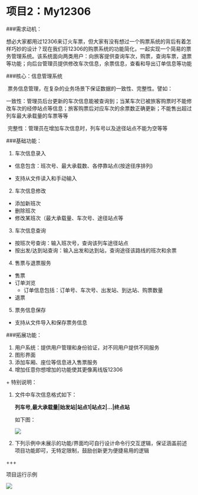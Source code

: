 # **项目2：My12306**

###需求动机：

​	想必大家都用过12306来订火车票，但大家有没有想过一个购票系统的背后有着怎样巧妙的设计？现在我们将12306的购票系统的功能简化，一起实现一个简易的票务管理系统。该系统面向两类用户：向旅客提供查询车次，购票，查询车票，退票等功能；向后台管理员提供修改车次信息，余票信息，查看和导出订单信息等功能



###核心：信息管理系统

​	票务信息管理，在复杂的业务场景下保证数据的一致性、完整性。譬如：

​	一致性：管理员后台更新的车次信息能被查询到；当某车次已被旅客购票时不能修改车次的经停站点等信息；旅客购票后对应车次的余票数正确更新；不能售出超过列车最大承载量的车票等等

​	完整性：管理员在增加车次信息时，列车号以及途径站点不能为空等等



###基础功能：

1. 车次信息录入

- 信息包含：班次号、最大承载数、各停靠站点(按途径序排列)

- 支持从文件读入和手动输入

2. 车次信息修改

- 添加新班次
- 删除班次
- 修改某班次（最大承载量、车次号、途径站点等

3. 车次信息查询

- 按班次号查询：输入班次号，查询该列车途径站点
- 按出发/达到站查询：输入出发和达到站，查询途径该路线的班次和余票

4. 售票与退票服务

- 售票
- 订单浏览
  - 订单信息包括：订单号、车次号、出发站、到达站、购票数量
- 退票

5. 票务信息保存

- 支持从文件导入和保存票务信息

###拓展功能：

1. 用户系统：提供用户管理和身份验证，对不同用户提供不同服务
2. 图形界面
3. 添加车厢、座位等信息进入售票服务
4. 增加任意你想增加的功能使其更像离线版12306



\+ 特别说明：

1. 文件中车次信息格式如下：

   **列车号,最大承载量|始发站|站点1|站点2|...|终点站**

   如下图：

   ![](https://gitee.com/Coder-Colder/typora-pic-bed/raw/master/img/image3335.png)

2. 下列示例中未展示的功能/界面均可自行设计命令行交互逻辑，保证涵盖前述项目功能即可，无特定限制，鼓励创新更为便捷易用的逻辑

+++

项目运行示例

![](https://gitee.com/Coder-Colder/typora-pic-bed/raw/master/img/image3336.png)